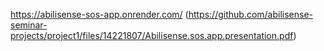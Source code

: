 https://abilisense-sos-app.onrender.com/
(https://github.com/abilisense-seminar-projects/project1/files/14221807/Abilisense.sos.app.presentation.pdf)
